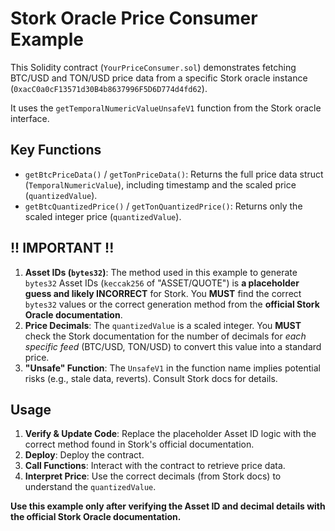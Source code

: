 # Stork Oracle Price Consumer Example

This Solidity contract (`YourPriceConsumer.sol`) demonstrates fetching BTC/USD and TON/USD price data from a specific Stork oracle instance (`0xacC0a0cF13571d30B4b8637996F5D6D774d4fd62`).

It uses the `getTemporalNumericValueUnsafeV1` function from the Stork oracle interface.

## Key Functions

* `getBtcPriceData()` / `getTonPriceData()`: Returns the full price data struct (`TemporalNumericValue`), including timestamp and the scaled price (`quantizedValue`).
* `getBtcQuantizedPrice()` / `getTonQuantizedPrice()`: Returns only the scaled integer price (`quantizedValue`).

## !! IMPORTANT !!

1.  **Asset IDs (`bytes32`)**: The method used in this example to generate `bytes32` Asset IDs (`keccak256` of "ASSET/QUOTE") is **a placeholder guess and likely INCORRECT** for Stork. You **MUST** find the correct `bytes32` values or the correct generation method from the **official Stork Oracle documentation**.
2.  **Price Decimals**: The `quantizedValue` is a scaled integer. You **MUST** check the Stork documentation for the number of decimals for *each specific feed* (BTC/USD, TON/USD) to convert this value into a standard price.
3.  **"Unsafe" Function**: The `UnsafeV1` in the function name implies potential risks (e.g., stale data, reverts). Consult Stork docs for details.

## Usage

1.  **Verify & Update Code**: Replace the placeholder Asset ID logic with the correct method found in Stork's official documentation.
2.  **Deploy**: Deploy the contract.
3.  **Call Functions**: Interact with the contract to retrieve price data.
4.  **Interpret Price**: Use the correct decimals (from Stork docs) to understand the `quantizedValue`.

**Use this example only after verifying the Asset ID and decimal details with the official Stork Oracle documentation.**